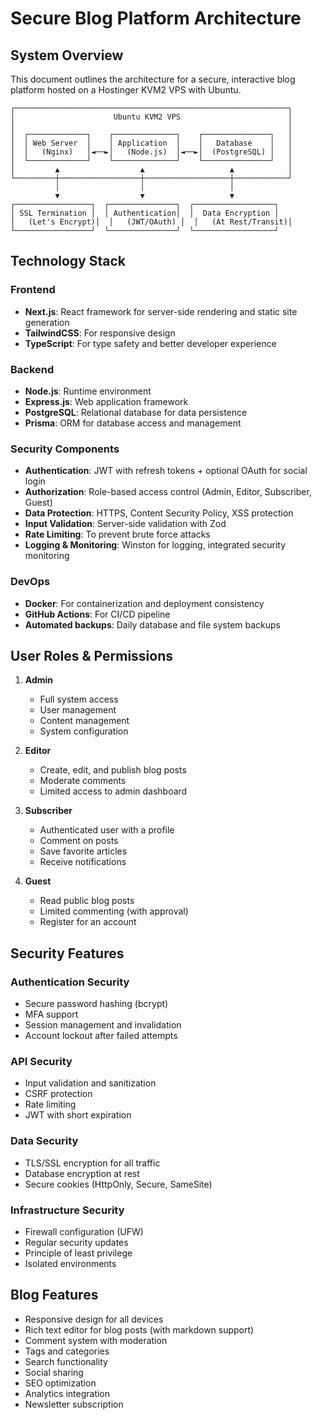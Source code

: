 # Secure Blog Platform Architecture

## System Overview

This document outlines the architecture for a secure, interactive blog platform hosted on a Hostinger KVM2 VPS with Ubuntu.

```
┌─────────────────────────────────────────────────────────────┐
│                      Ubuntu KVM2 VPS                        │
│                                                             │
│  ┌─────────────┐    ┌──────────────┐    ┌───────────────┐   │
│  │ Web Server  │    │ Application  │    │   Database    │   │
│  │   (Nginx)   │◄──►│   (Node.js)  │◄──►│  (PostgreSQL) │   │
│  └─────────────┘    └──────────────┘    └───────────────┘   │
│         ▲                  ▲                   ▲            │
└─────────┼──────────────────┼───────────────────┼────────────┘
          │                  │                   │
          ▼                  ▼                   ▼
┌─────────────────┐  ┌───────────────┐  ┌──────────────────┐
│ SSL Termination │  │ Authentication│  │  Data Encryption │
│   (Let's Encrypt)│  │   (JWT/OAuth) │  │   (At Rest/Transit)│
└─────────────────┘  └───────────────┘  └──────────────────┘
```

## Technology Stack

### Frontend
- **Next.js**: React framework for server-side rendering and static site generation
- **TailwindCSS**: For responsive design
- **TypeScript**: For type safety and better developer experience

### Backend
- **Node.js**: Runtime environment
- **Express.js**: Web application framework
- **PostgreSQL**: Relational database for data persistence
- **Prisma**: ORM for database access and management

### Security Components
- **Authentication**: JWT with refresh tokens + optional OAuth for social login
- **Authorization**: Role-based access control (Admin, Editor, Subscriber, Guest)
- **Data Protection**: HTTPS, Content Security Policy, XSS protection
- **Input Validation**: Server-side validation with Zod
- **Rate Limiting**: To prevent brute force attacks
- **Logging & Monitoring**: Winston for logging, integrated security monitoring

### DevOps
- **Docker**: For containerization and deployment consistency
- **GitHub Actions**: For CI/CD pipeline
- **Automated backups**: Daily database and file system backups

## User Roles & Permissions

1. **Admin**
   - Full system access
   - User management
   - Content management
   - System configuration

2. **Editor**
   - Create, edit, and publish blog posts
   - Moderate comments
   - Limited access to admin dashboard

3. **Subscriber**
   - Authenticated user with a profile
   - Comment on posts
   - Save favorite articles
   - Receive notifications

4. **Guest**
   - Read public blog posts
   - Limited commenting (with approval)
   - Register for an account

## Security Features

### Authentication Security
- Secure password hashing (bcrypt)
- MFA support
- Session management and invalidation
- Account lockout after failed attempts

### API Security
- Input validation and sanitization
- CSRF protection
- Rate limiting
- JWT with short expiration

### Data Security
- TLS/SSL encryption for all traffic
- Database encryption at rest
- Secure cookies (HttpOnly, Secure, SameSite)

### Infrastructure Security
- Firewall configuration (UFW)
- Regular security updates
- Principle of least privilege
- Isolated environments

## Blog Features

- Responsive design for all devices
- Rich text editor for blog posts (with markdown support)
- Comment system with moderation
- Tags and categories
- Search functionality
- Social sharing
- SEO optimization
- Analytics integration
- Newsletter subscription
